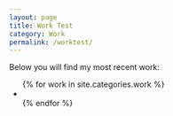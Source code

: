 ```yaml
---
layout: page
title: Work Test
category: Work
permalink: /worktest/
---
```


<main>
    <p>Below you will find my most recent work:</p>
    <!-- <h5>Filter</h5> -->
    <ul class="work-list">
        {% for work in site.categories.work %}
            <li style="background-image: url('{{work.thumb}}');">
                <a class="work-thumb" href="{{site.baseurl}}{{work.url}}">
                </a>
            </li>
        {% endfor %}
    </ul>
</main>